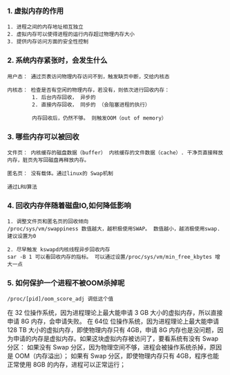 ### 1. 虚拟内存的作用

    1. 进程之间的内存地址相互独立
    2. 虚拟内存可以使得进程的运行内存超过物理内存大小
    3. 提供内存访问方面的安全性控制

### 2. 系统内存紧张时，会发生什么

    用户态： 通过页表访问物理内存访问不到，触发缺页中断，交给内核态

    内核态： 检查是否有空闲的物理内存，若没有，则依次进行回收内存：
            1. 后台内存回收， 异步的
            2. 直接内存回收， 同步的 （会阻塞进程的执行）

            内存回收后，仍然不够。 则触发OOM（out of memory）

### 3. 哪些内存可以被回收

    文件页： 内核缓存的磁盘数据（buffer） 内核缓存的文件数据（cache）. 干净页直接释放内存，脏页先写回磁盘再释放内存。

    匿名页： 没有载体。通过linux的 Swap机制

    通过LRU算法

### 4. 回收内存伴随着磁盘IO,如何降低影响

    1. 调整文件页和匿名页的回收倾向
    /proc/sys/vm/swappiness 数值越大，越积极使用SWAP。 数值越小，越消极使用swap. 建议设置为0

    2. 尽早触发 kswapd内核线程异步回收内存
    sar -B 1 可以看回收内存的指标。 可以通过设置/proc/sys/vm/min_free_kbytes 增大一点

### 5. 如何保护一个进程不被OOM杀掉呢
    /proc/[pid]/oom_score_adj 调低这个值

在 32 位操作系统，因为进程理论上最大能申请 3 GB 大小的虚拟内存，所以直接申请 8G 内存，会申请失败。
在 64位 位操作系统，因为进程理论上最大能申请 128 TB 大小的虚拟内存，即使物理内存只有 4GB，申请 8G 内存也是没问题，因为申请的内存是虚拟内存。如果这块虚拟内存被访问了，要看系统有没有 Swap 分区：
如果没有 Swap 分区，因为物理空间不够，进程会被操作系统杀掉，原因是 OOM（内存溢出）；
如果有 Swap 分区，即使物理内存只有 4GB，程序也能正常使用 8GB 的内存，进程可以正常运行；

